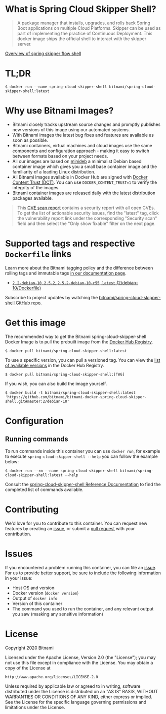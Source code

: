 
# What is Spring Cloud Skipper Shell?

> A package manager that installs, upgrades, and rolls back Spring Boot applications on multiple Cloud Platforms. Skipper can be used as part of implementing the practice of Continuous Deployment. This docker image ships the official shell to interact with the skipper server.

[Overview of spring skipper flow shell](https://docs.spring.io/spring-cloud-skipper/docs/current/reference/htmlsingle/#using-shell)

# TL;DR

```console
$ docker run --name spring-cloud-skipper-shell bitnami/spring-cloud-skipper-shell:latest
```

# Why use Bitnami Images?

* Bitnami closely tracks upstream source changes and promptly publishes new versions of this image using our automated systems.
* With Bitnami images the latest bug fixes and features are available as soon as possible.
* Bitnami containers, virtual machines and cloud images use the same components and configuration approach - making it easy to switch between formats based on your project needs.
* All our images are based on [minideb](https://github.com/bitnami/minideb) a minimalist Debian based container image which gives you a small base container image and the familiarity of a leading Linux distribution.
* All Bitnami images available in Docker Hub are signed with [Docker Content Trust (DCT)](https://docs.docker.com/engine/security/trust/content_trust/). You can use `DOCKER_CONTENT_TRUST=1` to verify the integrity of the images.
* Bitnami container images are released daily with the latest distribution packages available.


> This [CVE scan report](https://quay.io/repository/bitnami/spring-cloud-skipper-shell?tab=tags) contains a security report with all open CVEs. To get the list of actionable security issues, find the "latest" tag, click the vulnerability report link under the corresponding "Security scan" field and then select the "Only show fixable" filter on the next page.

# Supported tags and respective `Dockerfile` links

Learn more about the Bitnami tagging policy and the difference between rolling tags and immutable tags [in our documentation page](https://docs.bitnami.com/tutorials/understand-rolling-tags-containers/).


* [`2`, `2-debian-10`, `2.5.2`, `2.5.2-debian-10-r55`, `latest` (2/debian-10/Dockerfile)](https://github.com/bitnami/bitnami-docker-spring-cloud-skipper-shell/blob/2.5.2-debian-10-r55/2/debian-10/Dockerfile)

Subscribe to project updates by watching the [bitnami/spring-cloud-skipper-shell GitHub repo](https://github.com/bitnami/bitnami-docker-spring-cloud-skipper-shell).

# Get this image

The recommended way to get the Bitnami spring-cloud-skipper-shell Docker Image is to pull the prebuilt image from the [Docker Hub Registry](https://hub.docker.com/r/bitnami/spring-cloud-skipper-shell).

```console
$ docker pull bitnami/spring-cloud-skipper-shell:latest
```

To use a specific version, you can pull a versioned tag. You can view the [list of available versions](https://hub.docker.com/r/bitnami/spring-cloud-skipper-shell/tags/) in the Docker Hub Registry.

```console
$ docker pull bitnami/spring-cloud-skipper-shell:[TAG]
```

If you wish, you can also build the image yourself.

```console
$ docker build -t bitnami/spring-cloud-skipper-shell:latest 'https://github.com/bitnami/bitnami-docker-spring-cloud-skipper-shell.git#master:2/debian-10'
```

# Configuration

## Running commands

To run commands inside this container you can use `docker run`, for example to execute `spring-cloud-skipper-shell --help` you can follow the example below:

```console
$ docker run --rm --name spring-cloud-skipper-shell bitnami/spring-cloud-skipper-shell:latest --help
```

Consult the [spring-cloud-skipper-shell Reference Documentation](https://docs.spring.io/spring-cloud-skipper/docs/current/reference/htmlsingle/#using-shell) to find the completed list of commands available.

# Contributing

We'd love for you to contribute to this container. You can request new features by creating an [issue](https://github.com/bitnami/bitnami-docker-spring-cloud-skipper-shell/issues), or submit a [pull request](https://github.com/bitnami/bitnami-docker-spring-cloud-skipper-shell/pulls) with your contribution.

# Issues

If you encountered a problem running this container, you can file an [issue](https://github.com/bitnami/bitnami-docker-spring-cloud-skipper-shell/issues/new). For us to provide better support, be sure to include the following information in your issue:

- Host OS and version
- Docker version (`docker version`)
- Output of `docker info`
- Version of this container
- The command you used to run the container, and any relevant output you saw (masking any sensitive information)

# License

Copyright 2020 Bitnami

Licensed under the Apache License, Version 2.0 (the "License");
you may not use this file except in compliance with the License.
You may obtain a copy of the License at

    http://www.apache.org/licenses/LICENSE-2.0

Unless required by applicable law or agreed to in writing, software
distributed under the License is distributed on an "AS IS" BASIS,
WITHOUT WARRANTIES OR CONDITIONS OF ANY KIND, either express or implied.
See the License for the specific language governing permissions and
limitations under the License.

